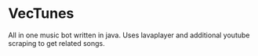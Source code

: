# VecTunes
All in one music bot written in java.
Uses lavaplayer and additional youtube scraping to get related songs.
